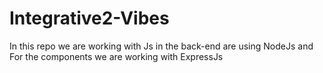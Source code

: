 # Integrative2-Vibes
In this repo we are working with Js in the back-end are using NodeJs and For the components we are working with ExpressJs

